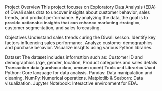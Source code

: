 Project Overview
This project focuses on Exploratory Data Analysis (EDA) of Diwali sales data to uncover insights about customer behavior, sales trends, and product performance. By analyzing the data, the goal is to provide actionable insights that can enhance marketing strategies, customer segmentation, and sales forecasting.

Objectives
Understand sales trends during the Diwali season.
Identify key factors influencing sales performance.
Analyze customer demographics and purchase behavior.
Visualize insights using various Python libraries.

Dataset
The dataset includes information such as:
Customer ID and demographics (age, gender, location)
Product categories and sales details
Transaction data (purchase date, amount spent)
Tools and Libraries Used
Python: Core language for data analysis.
Pandas: Data manipulation and cleaning.
NumPy: Numerical operations.
Matplotlib & Seaborn: Data visualization.
Jupyter Notebook: Interactive environment for EDA.
